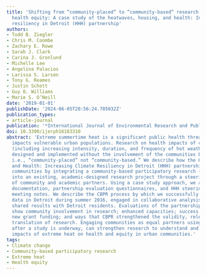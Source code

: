 ```yaml
---
title: 'Shifting from “community-placed” to “community-based” research to advance
  health equity: A case study of the heatwaves, housing, and health: Increasing climate
  resiliency in Detroit (HHH) partnership'
authors:
- Todd B. Ziegler
- Chris M. Coombe
- Zachary E. Rowe
- Sarah J. Clark
- Carina J. Gronlund
- Michelle Lee
- Angelina Palacios
- Larissa S. Larsen
- Tony G. Reames
- Justin Schott
- Guy O. Williams
- Marie S. O’Neill
date: '2019-01-01'
publishDate: '2024-06-05T20:56:24.705032Z'
publication_types:
- article-journal
publication: '*International Journal of Environmental Research and Public Health*'
doi: 10.3390/ijerph16183310
abstract: 'Extreme summertime heat is a significant public health threat that disproportionately
  impacts vulnerable urban populations. Research on health impacts of climate change
  (including increasing intensity, duration, and frequency of hot weather) is sometimes
  designed and implemented without the involvement of the communities being studied,
  i.e., “community-placed” not “community-based.” We describe how the Heatwaves, Housing,
  and Health: Increasing Climate Resiliency in Detroit (HHH) partnership engaged relevant
  communities by integrating a community-based participatory research (CBPR) approach
  into an existing, academic-designed research project through a steering committee
  of community and academic partners. Using a case study approach, we analyze program
  documentation, partnership evaluation questionnaires, and HHH steering committee
  meeting notes. We describe the CBPR process by which we successfully collected research
  data in Detroit during summer 2016, engaged in collaborative analysis of data, and
  shared results with Detroit residents. Evaluations of the partnership over 2 years
  show community involvement in research; enhanced capacities; success in securing
  new grant funding; and ways that CBPR strengthened the validity, relevance, and
  translation of research. Engaging communities as equal partners using CBPR, even
  after a study is underway, can strengthen research to understand and address the
  impacts of extreme heat on health and equity in urban communities.'
tags:
- Climate change
- Community-based participatory research
- Extreme heat
- Health equity
---
```

